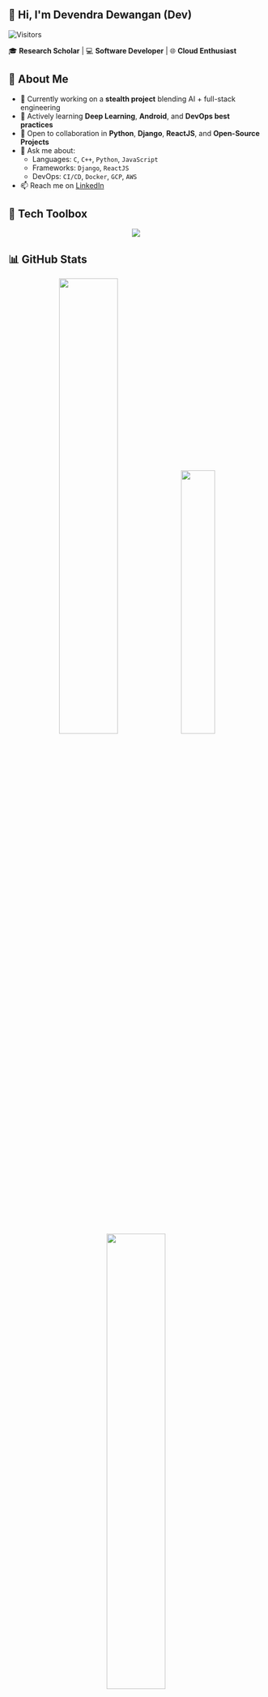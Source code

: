 ## 👋 Hi, I'm Devendra Dewangan (Dev)

![Visitors](https://komarev.com/ghpvc/?username=devendew&label=Profile%20views&color=0e75b6&style=flat)

🎓 **Research Scholar** | 💻 **Software Developer** | 🌐 **Cloud Enthusiast**



## 🚀 About Me

- 🔭 Currently working on a **stealth project** blending AI + full-stack engineering
- 🌱 Actively learning **Deep Learning**, **Android**, and **DevOps best practices**
- 🤝 Open to collaboration in **Python**, **Django**, **ReactJS**, and **Open-Source Projects**
- 💬 Ask me about:
  - Languages: `C`, `C++`, `Python`, `JavaScript`
  - Frameworks: `Django`, `ReactJS`
  - DevOps: `CI/CD`, `Docker`, `GCP`, `AWS`
- 📫 Reach me on [LinkedIn](https://www.linkedin.com/in/devendew/)



## 🧰 Tech Toolbox

<p align="center">
  <img src="https://skillicons.dev/icons?i=python,cpp,js,react,nodejs,django,html,css,git,docker,kubernetes,gcp,aws&theme=light"/>
</p>



## 📊 GitHub Stats

<p align="center">
  <img src="https://github-readme-stats.vercel.app/api?username=devendew&show_icons=true&theme=light" width="48%" />
  <img src="https://github-readme-stats.vercel.app/api/top-langs/?username=devendew&layout=compact&theme=light" width="36.5%" />
</p>
<p align="center">
  <img src="https://github-readme-streak-stats.herokuapp.com/?user=devendew&theme=light" width="48%"/>
</p>

## 🧠 Coding Profiles

<p align="center">
  <a href="https://auth.geeksforgeeks.org/user/your-profile" target="_blank"><img src="https://img.icons8.com/color/48/GeeksforGeeks.png" alt="GeeksforGeeks"/></a>
  <a href="https://www.codingninjas.com/codestudio/profile/your-profile" target="_blank"><img src="https://img.icons8.com/color/48/ninja-head.png" alt="Coding Ninjas"/></a>
  <a href="https://leetcode.com/your-profile" target="_blank"><img src="https://img.icons8.com/external-tal-revivo-color-tal-revivo/48/external-level-up-your-coding-skills-and-quickly-land-a-job-logo-color-tal-revivo.png" alt="LeetCode"/></a>
  <a href="https://www.codechef.com/users/your-profile" target="_blank"><img src="https://img.icons8.com/color/48/codechef.png" alt="CodeChef"/></a>
</p>

## 🚀 Featured Projects

### 🔧 [React CRA Template](https://www.npmjs.com/package/cra-template-dev-react-starter-v1)
> A professional **starter template** for ReactJS projects. Includes essential packages and configurations. [Published on NPM]

### ⚡ [React Code Snippet Tool](https://marketplace.visualstudio.com/items?itemName=devendra.react-code-snippet)
> A handy **VS Code extension** that helps ReactJS developers code faster using ready-to-use snippets. Over **2.2K+ downloads** and growing!


## 💬 Let's Connect

<p align="center">
  <a href="mailto:devendra.dewangan129@gmail.com"><img src="https://img.icons8.com/color/48/gmail.png" alt="Gmail"/></a>
  <a href="https://www.linkedin.com/in/devendew/"><img src="https://img.icons8.com/color/48/linkedin.png" alt="LinkedIn"/></a>
  <a href="https://twitter.com/devendewreal"><img src="https://img.icons8.com/color/48/twitter--v1.png" alt="Twitter"/></a>
</p>

## 🏆 GitHub Achievements

<p align="center">
  <img src="https://github-profile-trophy.vercel.app/?username=devendew&theme=flat&margin-w=15&margin-h=15&no-bg=true&row=2&column=4" />
</p>

